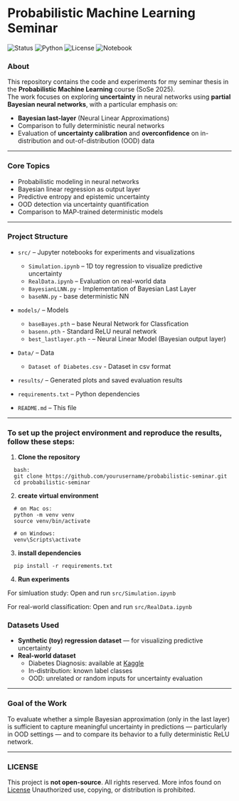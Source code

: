 #  Probabilistic Machine Learning Seminar  
![Status](https://img.shields.io/badge/%20completed-green)
![Python](https://img.shields.io/badge/python-3.11%20-blue)
![License](https://img.shields.io/badge/license-restricted-red)
![Notebook](https://img.shields.io/badge/jupyter-notebook-orange)


###  About  
This repository contains the code and experiments for my seminar thesis in the **Probabilistic Machine Learning** course (SoSe 2025).  
The work focuses on exploring **uncertainty** in neural networks using **partial Bayesian neural networks**, with a particular emphasis on:

- **Bayesian last-layer** (Neural Linear Approximations)  
- Comparison to fully deterministic neural networks  
- Evaluation of **uncertainty calibration** and **overconfidence** on in-distribution and out-of-distribution (OOD) data

---

###  Core Topics
- Probabilistic modeling in neural networks  
- Bayesian linear regression as output layer  
- Predictive entropy and epistemic uncertainty  
- OOD detection via uncertainty quantification  
- Comparison to MAP-trained deterministic models

---

###  Project Structure

- `src/` – Jupyter notebooks for experiments and visualizations  
  - `Simulation.ipynb` – 1D toy regression to visualize predictive uncertainty  
  - `RealData.ipynb` – Evaluation on real-world data 
  - `BayesianLLNN.py` - Implementation of Bayesian Last Layer
  - `baseNN.py` - base deterministic NN
   
- `models/` – Models 
  - `baseBayes.pth` – base Neural Network for Classfication
  - `basenn.pth` - Standard ReLU neural network  
  - `best_lastlayer.pth` - – Neural Linear Model (Bayesian output layer)

- `Data/` – Data
  - `Dataset of Diabetes.csv` - Dataset in csv format
  
- `results/` – Generated plots and saved evaluation results

- `requirements.txt` – Python dependencies

- `README.md` – This file

---
### To set up the project environment and reproduce the results, follow these steps:

1. **Clone the repository**
```
  bash:
  git clone https://github.com/yourusername/probabilistic-seminar.git
  cd probabilistic-seminar
```
2. **create virtual environment**
```
  # on Mac os:
  python -m venv venv
  source venv/bin/activate

  # on Windows: 
  venv\Scripts\activate
```  
3. **install dependencies**
```
  pip install -r requirements.txt
```

4. **Run experiments**
   
  For simluation study:
    Open and run ```src/Simulation.ipynb```
  
  For real-world classification:
    Open and run ```src/RealData.ipynb```


###  Datasets Used
- **Synthetic (toy) regression dataset** — for visualizing predictive uncertainty  
- **Real-world dataset**
  - Diabetes Diagnosis: available at [Kaggle](https://www.kaggle.com/datasets/marshalpatel3558/diabetes-prediction-dataset-legit-dataset)
  - In-distribution: known label classes  
  - OOD: unrelated or random inputs for uncertainty evaluation

---

###  Goal of the Work
To evaluate whether a simple Bayesian approximation (only in the last layer) is sufficient to capture meaningful uncertainty in predictions — particularly in OOD settings — and to compare its behavior to a fully deterministic ReLU network.

---

### LICENSE
This project is **not open-source**. All rights reserved. More infos found on [License](LICENSE) 
Unauthorized use, copying, or distribution is prohibited.




